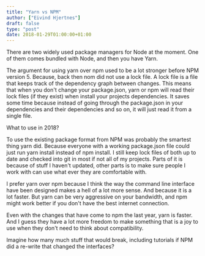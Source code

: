 ```yaml
---
title: "Yarn vs NPM"
author: ["Eivind Hjertnes"]
draft: false
type: "post"
date: 2018-01-29T01:00:00+01:00
---
```


There are two widely used package managers for Node at the moment. One
of them comes bundled with Node, and then you have Yarn.

The argument for using yarn over npm used to be a lot stronger before
NPM version 5. Because, back then nom did not use a lock file. A lock
file is a file that keeps track of the dependency graph between changes.
This means that when you don't change your package.json, yarn or npm
will read their lock files (if they exist) when install your projects
dependencies. It saves some time because instead of going through the
package.json in your dependencies and their dependencies and so on, it
will just read it from a single file.

What to use in 2018?

To use the existing package format from NPM was probably the smartest
thing yarn did. Because everyone with a working package.json file could
just run yarn install instead of npm install. I still keep lock files of
both up to date and checked into git in most if not all of my projects.
Parts of it is because of stuff I haven't updated, other parts is to
make sure people I work with can use what ever they are comfortable
with.

I prefer yarn over npm because I think the way the command line
interface have been designed makes a hell of a lot more sense. And
because it is a lot faster. But yarn can be very aggressive on your
bandwidth, and npm might work better if you don't have the best internet
connection.

Even with the changes that have come to npm the last year, yarn is
faster. And I guess they have a lot more freedom to make something that
is a joy to use when they don't need to think about compatibility.

Imagine how many much stuff that would break, including tutorials if NPM
did a re-write that changed the interfaces?
